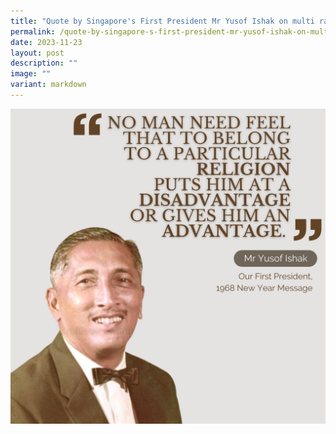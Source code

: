 ```yaml
---
title: "Quote by Singapore's First President Mr Yusof Ishak on multi racialism #TIL"
permalink: /quote-by-singapore-s-first-president-mr-yusof-ishak-on-multi-racialism-til/
date: 2023-11-23
layout: post
description: ""
image: ""
variant: markdown
---
```

![](/images/connexionsg/2023/Yusof_Ishak.jpg)


